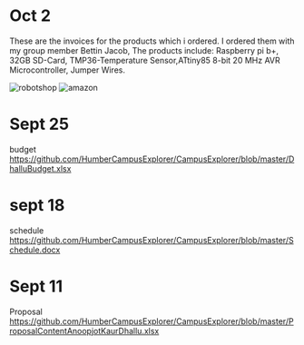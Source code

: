 # Oct 2
These are the invoices for the products which i ordered. I ordered them with my group member Bettin Jacob, The products include: Raspberry pi b+, 32GB SD-Card, TMP36-Temperature Sensor,ATtiny85 8-bit 20 MHz AVR Microcontroller, Jumper Wires.

![robotshop](https://user-images.githubusercontent.com/43186746/46379250-33a4b500-c66c-11e8-8274-a6564f25f0e2.png)
![amazon](https://user-images.githubusercontent.com/43186746/46379252-356e7880-c66c-11e8-818d-0680ee2ceb0c.png)

# Sept 25
budget
https://github.com/HumberCampusExplorer/CampusExplorer/blob/master/DhalluBudget.xlsx

# sept 18
schedule
https://github.com/HumberCampusExplorer/CampusExplorer/blob/master/Schedule.docx

# Sept 11
Proposal
https://github.com/HumberCampusExplorer/CampusExplorer/blob/master/ProposalContentAnoopjotKaurDhallu.xlsx



